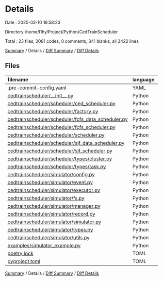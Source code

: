 # Details

Date : 2025-03-10 19:58:23

Directory /home/l1hy/Project/Python/CedTrainScheduler

Total : 23 files,  2081 codes, 0 comments, 341 blanks, all 2422 lines

[Summary](results.md) / Details / [Diff Summary](diff.md) / [Diff Details](diff-details.md)

## Files
| filename | language | code | comment | blank | total |
| :--- | :--- | ---: | ---: | ---: | ---: |
| [.pre-commit-config.yaml](/.pre-commit-config.yaml) | YAML | 13 | 0 | 1 | 14 |
| [cedtrainscheduler/\_\_init\_\_.py](/cedtrainscheduler/__init__.py) | Python | 0 | 0 | 1 | 1 |
| [cedtrainscheduler/scheduler/ced\_scheduler.py](/cedtrainscheduler/scheduler/ced_scheduler.py) | Python | 167 | 0 | 34 | 201 |
| [cedtrainscheduler/scheduler/factory.py](/cedtrainscheduler/scheduler/factory.py) | Python | 39 | 0 | 9 | 48 |
| [cedtrainscheduler/scheduler/fcfs\_data\_scheduler.py](/cedtrainscheduler/scheduler/fcfs_data_scheduler.py) | Python | 83 | 0 | 18 | 101 |
| [cedtrainscheduler/scheduler/fcfs\_scheduler.py](/cedtrainscheduler/scheduler/fcfs_scheduler.py) | Python | 73 | 0 | 18 | 91 |
| [cedtrainscheduler/scheduler/scheduler.py](/cedtrainscheduler/scheduler/scheduler.py) | Python | 51 | 0 | 10 | 61 |
| [cedtrainscheduler/scheduler/sjf\_data\_scheduler.py](/cedtrainscheduler/scheduler/sjf_data_scheduler.py) | Python | 86 | 0 | 19 | 105 |
| [cedtrainscheduler/scheduler/sjf\_scheduler.py](/cedtrainscheduler/scheduler/sjf_scheduler.py) | Python | 76 | 0 | 18 | 94 |
| [cedtrainscheduler/scheduler/types/cluster.py](/cedtrainscheduler/scheduler/types/cluster.py) | Python | 43 | 0 | 16 | 59 |
| [cedtrainscheduler/scheduler/types/task.py](/cedtrainscheduler/scheduler/types/task.py) | Python | 46 | 0 | 15 | 61 |
| [cedtrainscheduler/simulator/config.py](/cedtrainscheduler/simulator/config.py) | Python | 8 | 0 | 3 | 11 |
| [cedtrainscheduler/simulator/event.py](/cedtrainscheduler/simulator/event.py) | Python | 43 | 0 | 19 | 62 |
| [cedtrainscheduler/simulator/executor.py](/cedtrainscheduler/simulator/executor.py) | Python | 36 | 0 | 9 | 45 |
| [cedtrainscheduler/simulator/fs.py](/cedtrainscheduler/simulator/fs.py) | Python | 108 | 0 | 34 | 142 |
| [cedtrainscheduler/simulator/manager.py](/cedtrainscheduler/simulator/manager.py) | Python | 75 | 0 | 15 | 90 |
| [cedtrainscheduler/simulator/record.py](/cedtrainscheduler/simulator/record.py) | Python | 69 | 0 | 17 | 86 |
| [cedtrainscheduler/simulator/simulator.py](/cedtrainscheduler/simulator/simulator.py) | Python | 161 | 0 | 17 | 178 |
| [cedtrainscheduler/simulator/types.py](/cedtrainscheduler/simulator/types.py) | Python | 12 | 0 | 3 | 15 |
| [cedtrainscheduler/simulator/utils.py](/cedtrainscheduler/simulator/utils.py) | Python | 0 | 0 | 1 | 1 |
| [examples/simulator\_example.py](/examples/simulator_example.py) | Python | 30 | 0 | 10 | 40 |
| [poetry.lock](/poetry.lock) | TOML | 826 | 0 | 46 | 872 |
| [pyproject.toml](/pyproject.toml) | TOML | 36 | 0 | 8 | 44 |

[Summary](results.md) / Details / [Diff Summary](diff.md) / [Diff Details](diff-details.md)